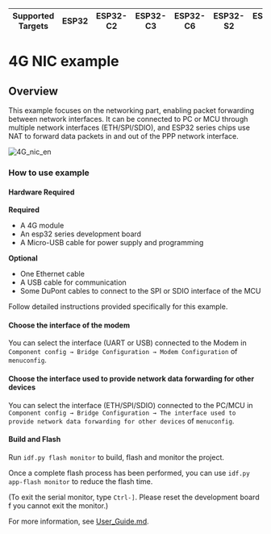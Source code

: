 | Supported Targets | ESP32 | ESP32-C2 | ESP32-C3 | ESP32-C6 | ESP32-S2 | ESP32-S3 | ESP32-H2 |
| ----------------- | ----- | -------- | -------- | -------- | -------- | -------- | -------- |

# 4G NIC example

## Overview

This example focuses on the networking part, enabling packet forwarding between network interfaces. It can be connected to PC or MCU through multiple network interfaces (ETH/SPI/SDIO), and ESP32 series chips use NAT to forward data packets in and out of the PPP network interface.

![4G_nic_en](https://github.com/espressif/esp-iot-bridge/blob/master/components/iot_bridge/doc/_static/4G_nic_en.png?raw=true)

### How to use example

#### Hardware Required

**Required**
- A 4G module
- An esp32 series development board
- A Micro-USB cable for power supply and programming

**Optional**
- One Ethernet cable
- A USB cable for communication
- Some DuPont cables to connect to the SPI or SDIO interface of the MCU

Follow detailed instructions provided specifically for this example.

#### Choose the interface of the modem

You can select the interface (UART or USB) connected to the Modem in `Component config → Bridge Configuration → Modem Configuration` of `menuconfig`.

#### Choose the interface used to provide network data forwarding for other devices

You can select the interface (ETH/SPI/SDIO) connected to the PC/MCU in `Component config → Bridge Configuration → The interface used to provide network data forwarding for other devices` of `menuconfig`.

#### Build and Flash
Run `idf.py flash monitor` to build, flash and monitor the project.

Once a complete flash process has been performed, you can use `idf.py app-flash monitor` to reduce the flash time.

(To exit the serial monitor, type `Ctrl-]`. Please reset the development board f you cannot exit the monitor.)

For more information, see [User_Guide.md](https://github.com/espressif/esp-iot-bridge/blob/master/components/iot_bridge/User_Guide.md).
